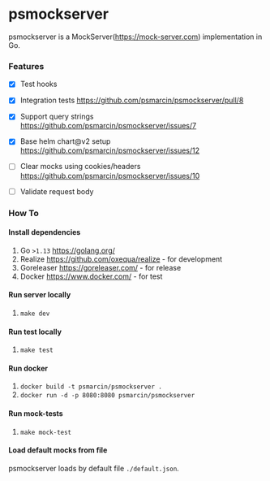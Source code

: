 # psmockserver
psmockserver is a MockServer(https://mock-server.com) implementation in Go.


### Features

* [x] Test hooks
* [x] Integration tests https://github.com/psmarcin/psmockserver/pull/8
* [x] Support query strings https://github.com/psmarcin/psmockserver/issues/7
* [x] Base helm chart@v2 setup https://github.com/psmarcin/psmockserver/issues/12
* [ ] Clear mocks using cookies/headers https://github.com/psmarcin/psmockserver/issues/10
* [ ] Validate request body


### How To

#### Install dependencies
1. Go `>1.13` https://golang.org/
1. Realize https://github.com/oxequa/realize - for development 
1. Goreleaser https://goreleaser.com/ - for release
1. Docker https://www.docker.com/ - for test

#### Run server locally
1. `make dev` 

#### Run test locally
1. `make test` 

#### Run docker 
1. `docker build -t psmarcin/psmockserver .`
1. `docker run -d -p 8080:8080 psmarcin/psmockserver`

#### Run mock-tests
1. `make mock-test`

#### Load default mocks from file
psmockserver loads by default file `./default.json`.
